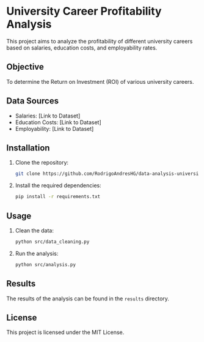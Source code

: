 # University Career Profitability Analysis

This project aims to analyze the profitability of different university careers based on salaries, education costs, and employability rates.

## Objective

To determine the Return on Investment (ROI) of various university careers.

## Data Sources

- Salaries: [Link to Dataset]
- Education Costs: [Link to Dataset]
- Employability: [Link to Dataset]

## Installation

1. Clone the repository:
    ```sh
    git clone https://github.com/RodrigoAndresHG/data-analysis-universities.git
    ```
2. Install the required dependencies:
    ```sh
    pip install -r requirements.txt
    ```

## Usage

1. Clean the data:
    ```sh
    python src/data_cleaning.py
    ```
2. Run the analysis:
    ```sh
    python src/analysis.py
    ```

## Results

The results of the analysis can be found in the `results` directory.

## License

This project is licensed under the MIT License.

